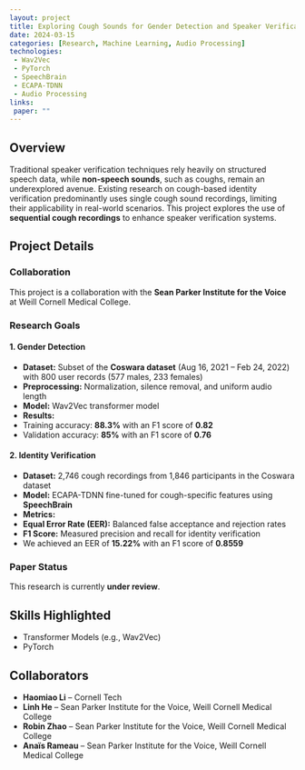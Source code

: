 ```yaml
---
layout: project
title: Exploring Cough Sounds for Gender Detection and Speaker Verification
date: 2024-03-15
categories: [Research, Machine Learning, Audio Processing]
technologies:
 - Wav2Vec
 - PyTorch
 - SpeechBrain
 - ECAPA-TDNN
 - Audio Processing
links:
 paper: ""
---
```


## Overview

Traditional speaker verification techniques rely heavily on structured speech data, while **non-speech sounds**, such as coughs, remain an underexplored avenue. Existing research on cough-based identity verification predominantly uses single cough sound recordings, limiting their applicability in real-world scenarios. This project explores the use of **sequential cough recordings** to enhance speaker verification systems.

## Project Details

### Collaboration
This project is a collaboration with the **Sean Parker Institute for the Voice** at Weill Cornell Medical College.

### Research Goals

#### 1. Gender Detection
- **Dataset:** Subset of the **Coswara dataset** (Aug 16, 2021 – Feb 24, 2022) with 800 user records (577 males, 233 females)
- **Preprocessing:** Normalization, silence removal, and uniform audio length
- **Model:** Wav2Vec transformer model
- **Results:**
 - Training accuracy: **88.3%** with an F1 score of **0.82**
 - Validation accuracy: **85%** with an F1 score of **0.76**

#### 2. Identity Verification
- **Dataset:** 2,746 cough recordings from 1,846 participants in the Coswara dataset
- **Model:** ECAPA-TDNN fine-tuned for cough-specific features using **SpeechBrain**
- **Metrics:**
 - **Equal Error Rate (EER):** Balanced false acceptance and rejection rates
 - **F1 Score:** Measured precision and recall for identity verification
- We achieved an EER of **15.22%** with an F1 score of **0.8559**

### Paper Status
This research is currently **under review**.

## Skills Highlighted
- Transformer Models (e.g., Wav2Vec)
- PyTorch

## Collaborators

- **Haomiao Li** – Cornell Tech
- **Linh He** – Sean Parker Institute for the Voice, Weill Cornell Medical College
- **Robin Zhao** – Sean Parker Institute for the Voice, Weill Cornell Medical College
- **Anaïs Rameau** – Sean Parker Institute for the Voice, Weill Cornell Medical College